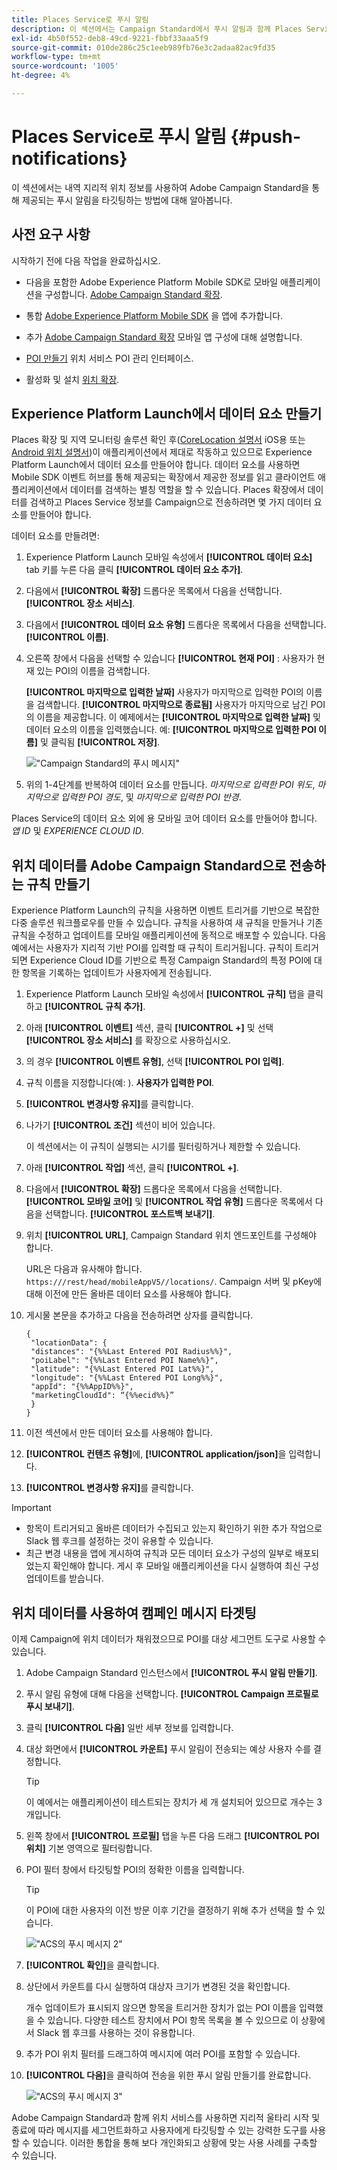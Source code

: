 ```yaml
---
title: Places Service로 푸시 알림
description: 이 섹션에서는 Campaign Standard에서 푸시 알림과 함께 Places Service를 사용하는 방법에 대해 설명합니다.
exl-id: 4b50f552-deb8-49cd-9221-fbbf33aaa5f9
source-git-commit: 010de286c25c1eeb989fb76e3c2adaa82ac9fd35
workflow-type: tm+mt
source-wordcount: '1005'
ht-degree: 4%

---
```


# Places Service로 푸시 알림 {#push-notifications}

이 섹션에서는 내역 지리적 위치 정보를 사용하여 Adobe Campaign Standard을 통해 제공되는 푸시 알림을 타깃팅하는 방법에 대해 알아봅니다.

## 사전 요구 사항

시작하기 전에 다음 작업을 완료하십시오.

* 다음을 포함한 Adobe Experience Platform Mobile SDK로 모바일 애플리케이션을 구성합니다. [Adobe Campaign Standard 확장](https://aep-sdks.gitbook.io/docs/using-mobile-extensions/adobe-campaign-standard).

* 통합 [Adobe Experience Platform Mobile SDK](https://aep-sdks.gitbook.io/docs/getting-started/get-the-sdk) 을 앱에 추가합니다.
* 추가 [Adobe Campaign Standard 확장](https://aep-sdks.gitbook.io/docs/using-mobile-extensions/adobe-campaign-standard) 모바일 앱 구성에 대해 설명합니다.

* [POI 만들기](/help/poi-mgmt-ui/create-a-poi-ui.md) 위치 서비스 POI 관리 인터페이스.

* 활성화 및 설치 [위치 확장](/help/places-ext-aep-sdks/places-extension/places-extension.md).


## Experience Platform Launch에서 데이터 요소 만들기

Places 확장 및 지역 모니터링 솔루션 확인 후([CoreLocation 설명서](https://developer.apple.com/documentation/corelocation/monitoring_the_user_s_proximity_to_geographic_regions) iOS용 또는 [Android 위치 설명서](https://developer.android.com/training/location/geofencing))이 애플리케이션에서 제대로 작동하고 있으므로 Experience Platform Launch에서 데이터 요소를 만들어야 합니다. 데이터 요소를 사용하면 Mobile SDK 이벤트 허브를 통해 제공되는 확장에서 제공한 정보를 읽고 클라이언트 애플리케이션에서 데이터를 검색하는 별칭 역할을 할 수 있습니다. Places 확장에서 데이터를 검색하고 Places Service 정보를 Campaign으로 전송하려면 몇 가지 데이터 요소를 만들어야 합니다.

데이터 요소를 만들려면:

1. Experience Platform Launch 모바일 속성에서 **[!UICONTROL 데이터 요소]** tab 키를 누른 다음 클릭 **[!UICONTROL 데이터 요소 추가]**.
1. 다음에서 **[!UICONTROL 확장]** 드롭다운 목록에서 다음을 선택합니다. **[!UICONTROL 장소 서비스]**.
1. 다음에서 **[!UICONTROL 데이터 요소 유형]** 드롭다운 목록에서 다음을 선택합니다. **[!UICONTROL 이름]**.
1. 오른쪽 창에서 다음을 선택할 수 있습니다 **[!UICONTROL 현재 POI]** : 사용자가 현재 있는 POI의 이름을 검색합니다.

   **[!UICONTROL 마지막으로 입력한 날짜]** 사용자가 마지막으로 입력한 POI의 이름을 검색합니다. **[!UICONTROL 마지막으로 종료됨]** 사용자가 마지막으로 남긴 POI의 이름을 제공합니다. 이 예제에서는 **[!UICONTROL 마지막으로 입력한 날짜]** 및 데이터 요소의 이름을 입력했습니다. 예: **[!UICONTROL 마지막으로 입력한 POI 이름]** 및 클릭됨 **[!UICONTROL 저장]**.

   ![&quot;Campaign Standard의 푸시 메시지&quot;](/help/assets/ACS_Push1.png)

1. 위의 1-4단계를 반복하여 데이터 요소를 만듭니다. *마지막으로 입력한 POI 위도*, *마지막으로 입력한 POI 경도*, 및 *마지막으로 입력한 POI 반경*.

Places Service의 데이터 요소 외에 용 모바일 코어 데이터 요소를 만들어야 합니다. *앱 ID* 및 *EXPERIENCE CLOUD ID*.

## 위치 데이터를 Adobe Campaign Standard으로 전송하는 규칙 만들기

Experience Platform Launch의 규칙을 사용하면 이벤트 트리거를 기반으로 복잡한 다중 솔루션 워크플로우를 만들 수 있습니다. 규칙을 사용하여 새 규칙을 만들거나 기존 규칙을 수정하고 업데이트를 모바일 애플리케이션에 동적으로 배포할 수 있습니다. 다음 예에서는 사용자가 지리적 기반 POI를 입력할 때 규칙이 트리거됩니다. 규칙이 트리거되면 Experience Cloud ID를 기반으로 특정 Campaign Standard의 특정 POI에 대한 항목을 기록하는 업데이트가 사용자에게 전송됩니다.

1. Experience Platform Launch 모바일 속성에서 **[!UICONTROL 규칙]** 탭을 클릭하고 **[!UICONTROL 규칙 추가]**.
1. 아래 **[!UICONTROL 이벤트]** 섹션, 클릭 **[!UICONTROL +]** 및 선택 **[!UICONTROL 장소 서비스]** 를 확장으로 사용하십시오.
1. 의 경우 **[!UICONTROL 이벤트 유형]**, 선택 **[!UICONTROL POI 입력]**.
1. 규칙 이름을 지정합니다(예: ). **사용자가 입력한 POI**.
1. **[!UICONTROL 변경사항 유지]**&#x200B;를 클릭합니다.
1. 나가기 **[!UICONTROL 조건]** 섹션이 비어 있습니다.

   이 섹션에서는 이 규칙이 실행되는 시기를 필터링하거나 제한할 수 있습니다.

1. 아래 **[!UICONTROL 작업]** 섹션, 클릭 **[!UICONTROL +]**.
1. 다음에서 **[!UICONTROL 확장]** 드롭다운 목록에서 다음을 선택합니다. **[!UICONTROL 모바일 코어]** 및 **[!UICONTROL 작업 유형]** 드롭다운 목록에서 다음을 선택합니다. **[!UICONTROL 포스트백 보내기]**.
1. 위치 **[!UICONTROL URL]**, Campaign Standard 위치 엔드포인트를 구성해야 합니다.

   URL은 다음과 유사해야 합니다. `https:///rest/head/mobileAppV5//locations/`.
Campaign 서버 및 pKey에 대해 이전에 만든 올바른 데이터 요소를 사용해야 합니다.

1. 게시물 본문을 추가하고 다음을 전송하려면 상자를 클릭합니다.

   ```
   {
    "locationData": {
    "distances": "{%%Last Entered POI Radius%%}",
    "poiLabel": "{%%Last Entered POI Name%%}",
    "latitude": "{%%Last Entered POI Lat%%}",
    "longitude": "{%%Last Entered POI Long%%}",
    "appId": "{%%AppID%%}",
    "marketingCloudId": “{%%ecid%%}”
    }
   }
   ```

1. 이전 섹션에서 만든 데이터 요소를 사용해야 합니다.
1. **[!UICONTROL 컨텐츠 유형]**&#x200B;에, **[!UICONTROL application/json]**&#x200B;을 입력합니다.
1. **[!UICONTROL 변경사항 유지]**&#x200B;를 클릭합니다.

>[!IMPORTANT]
>
>* 항목이 트리거되고 올바른 데이터가 수집되고 있는지 확인하기 위한 추가 작업으로 Slack 웹 후크를 설정하는 것이 유용할 수 있습니다.
>* 최근 변경 내용을 앱에 게시하여 규칙과 모든 데이터 요소가 구성의 일부로 배포되었는지 확인해야 합니다. 게시 후 모바일 애플리케이션을 다시 실행하여 최신 구성 업데이트를 받습니다.


## 위치 데이터를 사용하여 캠페인 메시지 타겟팅

이제 Campaign에 위치 데이터가 채워졌으므로 POI를 대상 세그먼트 도구로 사용할 수 있습니다.

1. Adobe Campaign Standard 인스턴스에서 **[!UICONTROL 푸시 알림 만들기]**.
1. 푸시 알림 유형에 대해 다음을 선택합니다. **[!UICONTROL Campaign 프로필로 푸시 보내기]**.
1. 클릭 **[!UICONTROL 다음]** 일반 세부 정보를 입력합니다.
1. 대상 화면에서 **[!UICONTROL 카운트]** 푸시 알림이 전송되는 예상 사용자 수를 결정합니다.

   >[!TIP]
   >
   >이 예에서는 애플리케이션이 테스트되는 장치가 세 개 설치되어 있으므로 개수는 3개입니다.

1. 왼쪽 창에서 **[!UICONTROL 프로필]** 탭을 누른 다음 드래그 **[!UICONTROL POI 위치]** 기본 영역으로 필터링합니다.
1. POI 필터 창에서 타깃팅할 POI의 정확한 이름을 입력합니다.

   >[!TIP]
   >
   >이 POI에 대한 사용자의 이전 방문 이후 기간을 결정하기 위해 추가 선택을 할 수 있습니다.

   ![&quot;ACS의 푸시 메시지 2&quot;](/help/assets/ACS_push2.png)

1. **[!UICONTROL 확인]**&#x200B;을 클릭합니다.
1. 상단에서 카운트를 다시 실행하여 대상자 크기가 변경된 것을 확인합니다.

   개수 업데이트가 표시되지 않으면 항목을 트리거한 장치가 없는 POI 이름을 입력했을 수 있습니다. 다양한 테스트 장치에서 POI 항목 목록을 볼 수 있으므로 이 상황에서 Slack 웹 후크를 사용하는 것이 유용합니다.

1. 추가 POI 위치 필터를 드래그하여 메시지에 여러 POI를 포함할 수 있습니다.
1. **[!UICONTROL 다음]**&#x200B;을 클릭하여 전송을 위한 푸시 알림 만들기를 완료합니다.

   ![&quot;ACS의 푸시 메시지 3&quot;](/help/assets/ACS_push3.png)

Adobe Campaign Standard과 함께 위치 서비스를 사용하면 지리적 울타리 시작 및 종료에 따라 메시지를 세그먼트화하고 사용자에게 타깃팅할 수 있는 강력한 도구를 사용할 수 있습니다. 이러한 통합을 통해 보다 개인화되고 상황에 맞는 사용 사례를 구축할 수 있습니다.
